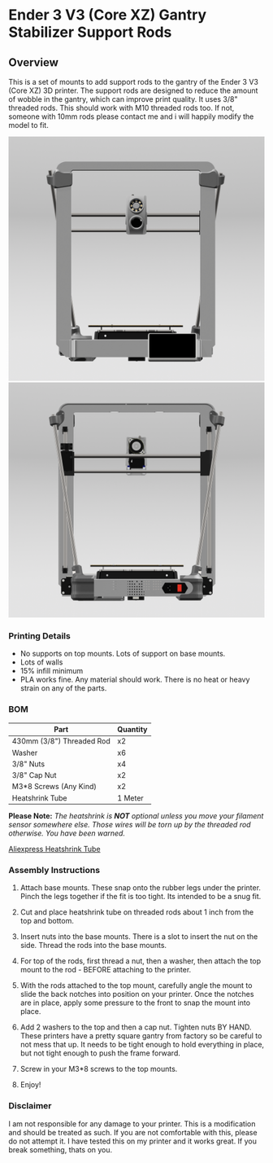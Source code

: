 # Ender 3 V3 (Core XZ) Gantry Stabilizer Support Rods

## Overview

This is a set of mounts to add support rods to the gantry of the Ender 3 V3 (Core XZ) 3D printer. The support rods are designed to reduce the amount of wobble in the gantry, which can improve print quality. It uses 3/8" threaded rods. This should work with M10 threaded rods too. If not, someone with 10mm rods please contact me and i will happily modify the model to fit.

![Front](/Images/1.png)
![Back](/Images/2.png)

### Printing Details

- No supports on top mounts. Lots of support on base mounts.
- Lots of walls
- 15% infill minimum
- PLA works fine. Any material should work. There is no heat or heavy strain on any of the parts.

### BOM

| Part | Quantity |
| --- | --- |
| 430mm (3/8") Threaded Rod | x2 |
| Washer | x6 |
| 3/8" Nuts | x4 |
| 3/8" Cap Nut | x2 |
| M3*8 Screws (Any Kind) | x2 |
| Heatshrink Tube | 1 Meter |

**Please Note:** *The heatshrink is **NOT** optional unless you move your filament sensor somewhere else. Those wires will be torn up by the threaded rod otherwise. You have been warned.*

[Aliexpress Heatshrink Tube](https://s.click.aliexpress.com/e/_DFPSOzV)

### Assembly Instructions

1. Attach base mounts. These snap onto the rubber legs under the printer. Pinch the legs together if the fit is too tight. Its intended to be a snug fit.

2. Cut and place heatshrink tube on threaded rods about 1 inch from the top and bottom.

3. Insert nuts into the base mounts. There is a slot to insert the nut on the side. Thread the rods into the base mounts.

4. For top of the rods, first thread a nut, then a washer, then attach the top mount to the rod - BEFORE attaching to the printer.

5. With the rods attached to the top mount, carefully angle the mount to slide the back notches into position on your printer. Once the notches are in place, apply some pressure to the front to snap the mount into place.

6. Add 2 washers to the top and then a cap nut. Tighten nuts BY HAND. These printers have a pretty square gantry from factory so be careful to not mess that up. It needs to be tight enough to hold everything in place, but not tight enough to push the frame forward.

7. Screw in your M3*8 screws to the top mounts.

8. Enjoy!

### Disclaimer

I am not responsible for any damage to your printer. This is a modification and should be treated as such. If you are not comfortable with this, please do not attempt it. I have tested this on my printer and it works great. If you break something, thats on you.
